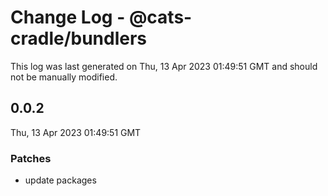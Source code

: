 # Change Log - @cats-cradle/bundlers

This log was last generated on Thu, 13 Apr 2023 01:49:51 GMT and should not be manually modified.

## 0.0.2
Thu, 13 Apr 2023 01:49:51 GMT

### Patches

- update packages

